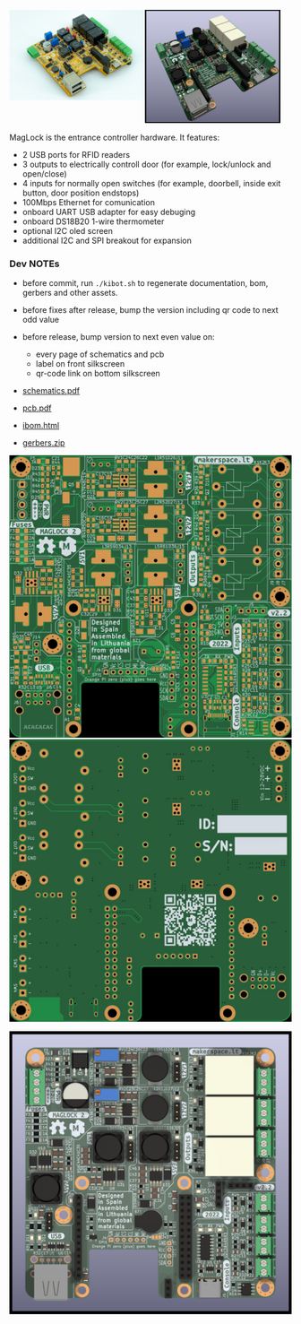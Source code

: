 <img src="media/main.jpg" width=48%  align="left"/><img src="gen/img_pcb_3d_main.png" width=48% />

MagLock is the entrance controller hardware. It features:

* 2 USB ports for RFID readers
* 3 outputs to electrically controll door (for example, lock/unlock and open/close)
* 4 inputs for normally open switches (for example, doorbell, inside exit button, door position endstops)
* 100Mbps Ethernet for comunication
* onboard UART USB adapter for easy debuging
* onboard DS18B20 1-wire thermometer
* optional I2C oled screen
* additional I2C and SPI breakout for expansion


### Dev NOTEs

* before commit, run `./kibot.sh` to regenerate documentation, bom, gerbers and other assets.
* before fixes after release, bump the version including qr code to next odd value
* before release, bump version to next even value on:
  * every page of schematics and pcb
  * label on front silkscreen
  * qr-code link on bottom silkscreen


* [schematics.pdf](gen/schematics.pdf)
* [pcb.pdf](gen/pcb.pdf)
* [ibom.html](gen/bom_ibom.html)
* [gerbers.zip](gen/gerbers/gerbers.zip)


![PCB 2d front bare](gen/img_pcb_2d_front_bare.jpg)
![PCB 2d back bare](gen/img_pcb_2d_back_bare.jpg)

![PCB 3d front](gen/img_pcb_3d_front.png)

